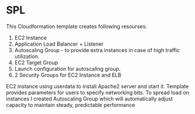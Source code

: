 # SPL

This Cloudformation template creates following resourses: 
1. EC2 Instance 
2. Application Load Balancer + Listener 
3. Autoscaling Group  - to provide extra instances in case of high traffic utilization. 
4. EC2 Target Group 
5. Launch configuration for autoscaling group. 
6. 2 Security Groups for EC2 Instance and ELB

EC2 instance using userdata to install Apache2 server and start it. 
Template provides parameters for users to specify networking bits.
To spread load on instances I created Autoscaling Group which will automatically adjust capacity to maintain steady, predictable performance
